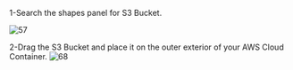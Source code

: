 1-Search the shapes panel for S3 Bucket.

![57]()

2-Drag the S3 Bucket and place it on the outer exterior of your AWS Cloud Container.
![68]()
